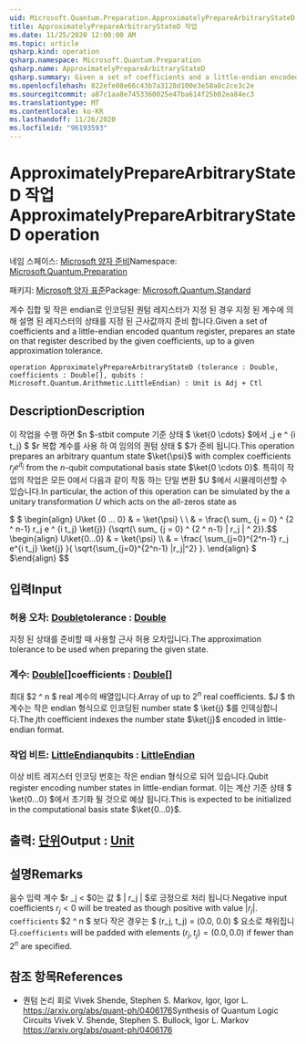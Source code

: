 ```yaml
---
uid: Microsoft.Quantum.Preparation.ApproximatelyPrepareArbitraryStateD
title: ApproximatelyPrepareArbitraryStateD 작업
ms.date: 11/25/2020 12:00:00 AM
ms.topic: article
qsharp.kind: operation
qsharp.namespace: Microsoft.Quantum.Preparation
qsharp.name: ApproximatelyPrepareArbitraryStateD
qsharp.summary: Given a set of coefficients and a little-endian encoded quantum register, prepares an state on that register described by the given coefficients, up to a given approximation tolerance.
ms.openlocfilehash: 822efe08e66c43b7a3128d100e3e58a8c2ce3c2e
ms.sourcegitcommit: a87c1aa8e7453360025e47ba614f25b02ea84ec3
ms.translationtype: MT
ms.contentlocale: ko-KR
ms.lasthandoff: 11/26/2020
ms.locfileid: "96193593"
---
```

# <a name="approximatelypreparearbitrarystated-operation"></a><span data-ttu-id="4a198-102">ApproximatelyPrepareArbitraryStateD 작업</span><span class="sxs-lookup"><span data-stu-id="4a198-102">ApproximatelyPrepareArbitraryStateD operation</span></span>

<span data-ttu-id="4a198-103">네임 스페이스: [Microsoft 양자 준비](xref:Microsoft.Quantum.Preparation)</span><span class="sxs-lookup"><span data-stu-id="4a198-103">Namespace: [Microsoft.Quantum.Preparation](xref:Microsoft.Quantum.Preparation)</span></span>

<span data-ttu-id="4a198-104">패키지: [Microsoft 양자 표준](https://nuget.org/packages/Microsoft.Quantum.Standard)</span><span class="sxs-lookup"><span data-stu-id="4a198-104">Package: [Microsoft.Quantum.Standard](https://nuget.org/packages/Microsoft.Quantum.Standard)</span></span>


<span data-ttu-id="4a198-105">계수 집합 및 작은 endian로 인코딩된 퀀텀 레지스터가 지정 된 경우 지정 된 계수에 의해 설명 된 레지스터의 상태를 지정 된 근사값까지 준비 합니다.</span><span class="sxs-lookup"><span data-stu-id="4a198-105">Given a set of coefficients and a little-endian encoded quantum register, prepares an state on that register described by the given coefficients, up to a given approximation tolerance.</span></span>

```qsharp
operation ApproximatelyPrepareArbitraryStateD (tolerance : Double, coefficients : Double[], qubits : Microsoft.Quantum.Arithmetic.LittleEndian) : Unit is Adj + Ctl
```


## <a name="description"></a><span data-ttu-id="4a198-106">Description</span><span class="sxs-lookup"><span data-stu-id="4a198-106">Description</span></span>

<span data-ttu-id="4a198-107">이 작업을 수행 하면 $n $-stbit compute 기준 상태 $ \ket{0 \cdots} $에서 _j e ^ {i t_j} $ $r 복합 계수를 사용 하 여 임의의 퀀텀 상태 $ $가 준비 됩니다.</span><span class="sxs-lookup"><span data-stu-id="4a198-107">This operation prepares an arbitrary quantum state $\ket{\psi}$ with complex coefficients $r_j e^{i t_j}$ from the $n$-qubit computational basis state $\ket{0 \cdots 0}$.</span></span>
<span data-ttu-id="4a198-108">특히이 작업의 작업은 모든 0에서 다음과 같이 작동 하는 단일 변환 $U $에서 시뮬레이션할 수 있습니다.</span><span class="sxs-lookup"><span data-stu-id="4a198-108">In particular, the action of this operation can be simulated by the a unitary transformation $U$ which acts on the all-zeros state as</span></span>

<span data-ttu-id="4a198-109">$ $ \begin{align} U\ket {0 ... 0} & = \ket{\psi} \\ \\ & = \frac{\ sum_ {j = 0} ^ {2 ^ n-1} r_j e ^ {i t_j} \ket{j}} {\sqrt{\ sum_ {j = 0} ^ {2 ^ n-1} | r_j | ^ 2}}.</span><span class="sxs-lookup"><span data-stu-id="4a198-109">$$ \begin{align} U\ket{0...0} & = \ket{\psi} \\\\ & = \frac{ \sum_{j=0}^{2^n-1} r_j e^{i t_j} \ket{j} }{ \sqrt{\sum_{j=0}^{2^n-1} |r_j|^2} }.</span></span>
<span data-ttu-id="4a198-110">\end{align} $ $</span><span class="sxs-lookup"><span data-stu-id="4a198-110">\end{align} $$</span></span>

## <a name="input"></a><span data-ttu-id="4a198-111">입력</span><span class="sxs-lookup"><span data-stu-id="4a198-111">Input</span></span>

### <a name="tolerance--double"></a><span data-ttu-id="4a198-112">허용 오차: [Double](xref:microsoft.quantum.lang-ref.double)</span><span class="sxs-lookup"><span data-stu-id="4a198-112">tolerance : [Double](xref:microsoft.quantum.lang-ref.double)</span></span>

<span data-ttu-id="4a198-113">지정 된 상태를 준비할 때 사용할 근사 허용 오차입니다.</span><span class="sxs-lookup"><span data-stu-id="4a198-113">The approximation tolerance to be used when preparing the given state.</span></span>


### <a name="coefficients--double"></a><span data-ttu-id="4a198-114">계수: [Double](xref:microsoft.quantum.lang-ref.double)[]</span><span class="sxs-lookup"><span data-stu-id="4a198-114">coefficients : [Double](xref:microsoft.quantum.lang-ref.double)[]</span></span>

<span data-ttu-id="4a198-115">최대 $2 ^ n $ real 계수의 배열입니다.</span><span class="sxs-lookup"><span data-stu-id="4a198-115">Array of up to $2^n$ real coefficients.</span></span> <span data-ttu-id="4a198-116">$J $ th 계수는 작은 endian 형식으로 인코딩된 number state $ \ket{j} $를 인덱싱합니다.</span><span class="sxs-lookup"><span data-stu-id="4a198-116">The $j$th coefficient indexes the number state $\ket{j}$ encoded in little-endian format.</span></span>


### <a name="qubits--littleendian"></a><span data-ttu-id="4a198-117">작업 비트: [LittleEndian](xref:Microsoft.Quantum.Arithmetic.LittleEndian)</span><span class="sxs-lookup"><span data-stu-id="4a198-117">qubits : [LittleEndian](xref:Microsoft.Quantum.Arithmetic.LittleEndian)</span></span>

<span data-ttu-id="4a198-118">이상 비트 레지스터 인코딩 번호는 작은 endian 형식으로 되어 있습니다.</span><span class="sxs-lookup"><span data-stu-id="4a198-118">Qubit register encoding number states in little-endian format.</span></span> <span data-ttu-id="4a198-119">이는 계산 기준 상태 $ \ket{0...0} $에서 초기화 될 것으로 예상 됩니다.</span><span class="sxs-lookup"><span data-stu-id="4a198-119">This is expected to be initialized in the computational basis state $\ket{0...0}$.</span></span>



## <a name="output--unit"></a><span data-ttu-id="4a198-120">출력: [단위](xref:microsoft.quantum.lang-ref.unit)</span><span class="sxs-lookup"><span data-stu-id="4a198-120">Output : [Unit](xref:microsoft.quantum.lang-ref.unit)</span></span>



## <a name="remarks"></a><span data-ttu-id="4a198-121">설명</span><span class="sxs-lookup"><span data-stu-id="4a198-121">Remarks</span></span>

<span data-ttu-id="4a198-122">음수 입력 계수 $r _j < $0는 값 $ | r_j | $로 긍정으로 처리 됩니다.</span><span class="sxs-lookup"><span data-stu-id="4a198-122">Negative input coefficients $r_j < 0$ will be treated as though positive with value $|r_j|$.</span></span> <span data-ttu-id="4a198-123">`coefficients` $2 ^ n $ 보다 작은 경우는 $ (r_j, t_j) = (0.0, 0.0) $ 요소로 채워집니다.</span><span class="sxs-lookup"><span data-stu-id="4a198-123">`coefficients` will be padded with elements $(r_j, t_j) = (0.0, 0.0)$ if fewer than $2^n$ are specified.</span></span>

## <a name="references"></a><span data-ttu-id="4a198-124">참조 항목</span><span class="sxs-lookup"><span data-stu-id="4a198-124">References</span></span>

- <span data-ttu-id="4a198-125">퀀텀 논리 회로 Vivek Shende, Stephen S. Markov, Igor, Igor L. https://arxiv.org/abs/quant-ph/0406176</span><span class="sxs-lookup"><span data-stu-id="4a198-125">Synthesis of Quantum Logic Circuits Vivek V. Shende, Stephen S. Bullock, Igor L. Markov https://arxiv.org/abs/quant-ph/0406176</span></span>